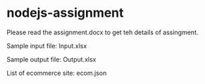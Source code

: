 # nodejs-assignment

Please read the assignment.docx to get teh details of assingment.

Sample input file: Input.xlsx

Sample output file: Output.xlsx

List of ecommerce site: ecom.json
